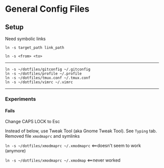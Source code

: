 # General Config Files

## Setup

Need symbolic links

`ln -s target_path link_path`

`ln -s <from> <to>`

-----------

```
ln -s ~/dotfiles/gitconfig ~/.gitconfig
ln -s ~/dotfiles/profile ~/.profile
ln -s ~/dotfiles/tmux.conf ~/.tmux.conf
ln -s ~/dotfiles/vimrc ~/.vimrc
```

-------------
### Experiments

#### Fails

Change CAPS LOCK to Esc

Instead of below, use Tweak Tool (aka Gnome Tweak Tool). See `Typing` tab. Removed file `xmodmaprc` and symlinks

`ln -s ~/dotfiles/xmodmaprc ~/.xmodmaprc` <==doesn't seem to work (anymore)

`ln -s ~/dotfiles/xmodmaprc ~/.xmodmap`  <==never worked
